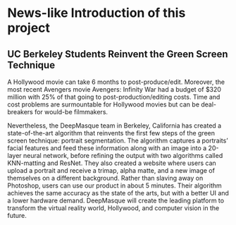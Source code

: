 # News-like Introduction of this project

## UC Berkeley Students Reinvent the Green Screen Technique 

A Hollywood movie can take 6 months to post-produce/edit. Moreover, the most recent Avengers movie Avengers: Infinity War had a budget of $320 million with 25% of that going to post-production/editing costs. Time and cost problems are surmountable for Hollywood movies but can be deal-breakers for would-be filmmakers.

Nevertheless, the DeepMasque team in Berkeley, California has created a state-of-the-art algorithm that reinvents the first few steps of the green screen technique: portrait segmentation. The algorithm captures a portraits’ facial features and feed these information along with an image into a 20-layer neural network, before refining the output with two algorithms called KNN-matting and ResNet. They also created a website where users can upload a portrait and receive a trimap, alpha matte, and a new image of themselves on a different background. Rather than slaving away on Photoshop, users can use our product in about 5 minutes. Their algorithm achieves the same accuracy as the state of the arts, but with a better UI and a lower hardware demand. DeepMasque will create the leading platform to transform the virtual reality world, Hollywood, and computer vision in the future. 

